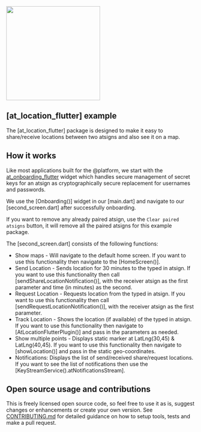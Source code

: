 <img width=250px src="https://atsign.dev/assets/img/@platform_logo_grey.svg?sanitize=true">

## [at_location_flutter] example
The [at_location_flutter] package is designed to make it easy to share/receive locations between two atsigns and also see it on a map.

## How it works

Like most applications built for the  @‎platform, we start with the [at_onboarding_flutter](https://pub.dev/packages/at_onboarding_flutter) widget which handles secure management of secret keys for an atsign as cryptographically secure replacement for usernames and passwords.

We use the [Onboarding()] widget in our [main.dart] and navigate to our [second_screen.dart] after successfully onboarding.

If you want to remove any already paired atsign, use the `Clear paired atsigns` button, it will remove all the paired atsigns for this example package.

The [second_screen.dart] consists of the following functions:
 - Show maps - Will navigate to the default home screen. If you want to use this functionality then navigate to the [HomeScreen()].
 - Send Location - Sends location for 30 minutes to the typed in atsign. If you want to use this functionality then call [sendShareLocationNotification()], with the receiver atsign as the first parameter and time (in minutes) as the second.
 - Request Location - Requests location from the typed in atsign. If you want to use this functionality then call [sendRequestLocationNotification()], with the receiver atsign as the first parameter.
 - Track Location - Shows the location (if available) of the typed in atsign. If you want to use this functionality then navigate to [AtLocationFlutterPlugin()] and pass in the parameters as needed.
 - Show multiple points - Displays static marker at LatLng(30,45) & LatLng(40,45). If you want to use this functionality then navigate to [showLocation()] and pass in the static geo-coordinates.
 - Notifications: Displays the list of send/received share/request locations. If you want to see the list of notifications then use the [KeyStreamService().atNotificationsStream].

## Open source usage and contributions

 This is freely licensed open source code, so feel free to use it as is, suggest changes or enhancements or create your
 own version. See [CONTRIBUTING.md](https://github.com/atsign-foundation/at_widgets/blob/trunk/CONTRIBUTING.md) for detailed guidance on how to setup tools, tests and make a pull request.